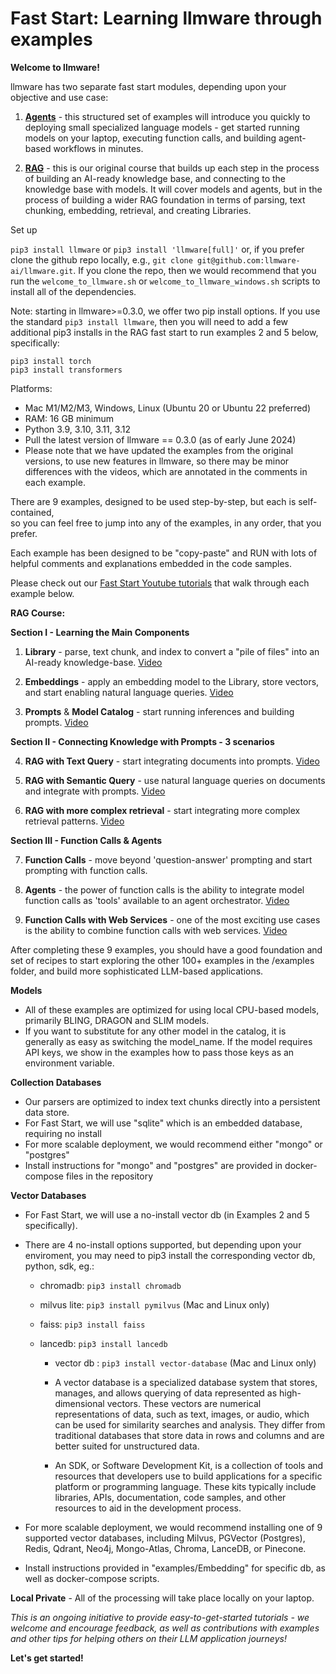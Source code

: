 

Fast Start: Learning llmware through examples  
===============

**Welcome to llmware!**    

llmware has two separate fast start modules, depending upon your objective and use case:

1. [**Agents**](https://www.github.com/llmware-ai/llmware/tree/main/fast_start/agents) - this structured set of examples will introduce you quickly to deploying small specialized language models - get started running models on your laptop, executing function calls, and building agent-based workflows in minutes.

2.  [**RAG**](https://www.github.com/llmware-ai/llmware/tree/main/fast_start/rag) - this is our original course that builds up each step in the process of building an AI-ready knowledge base, and connecting to the knowledge base with models.   It will cover models and agents, but in the process of building a wider RAG foundation in terms of parsing, text chunking, embedding, retrieval, and creating Libraries.  


Set up  

`pip3 install llmware` or `pip3 install 'llmware[full]'` or, if you prefer clone the github repo locally, e.g., `git clone git@github.com:llmware-ai/llmware.git`.  If you clone the repo, then we would recommend that you run the `welcome_to_llmware.sh` or `welcome_to_llmware_windows.sh` scripts to install all of the dependencies.    

Note: starting in llmware>=0.3.0, we offer two pip install options.  If you use the standard `pip3 install llmware`, then you will need to add a few additional pip3 installs in the RAG fast start to run examples 2 and 5 below, specifically:  

  `pip3 install torch`  
  `pip3 install transformers`  

Platforms:  
- Mac M1/M2/M3, Windows, Linux (Ubuntu 20 or Ubuntu 22 preferred)  
- RAM: 16 GB minimum  
- Python 3.9, 3.10, 3.11, 3.12 
- Pull the latest version of llmware == 0.3.0 (as of early June 2024)  
- Please note that we have updated the examples from the original versions, to use new features in llmware, so there may be minor differences with the videos, which are annotated in the comments in each example.    
  
There are 9 examples, designed to be used step-by-step, but each is self-contained,  
so you can feel free to jump into any of the examples, in any order, that you prefer.  

Each example has been designed to be "copy-paste" and RUN with lots of helpful comments and explanations embedded in the code samples.  

Please check out our [Fast Start Youtube tutorials](https://www.youtube.com/playlist?list=PL1-dn33KwsmD7SB9iSO6vx4ZLRAWea1DB) that walk through each example below.  

**RAG Course:**  

**Section I - Learning the Main Components**
1.  **Library** - parse, text chunk, and index to convert a "pile of files" into an AI-ready knowledge-base.  [Video](https://youtu.be/2xDefZ4oBOM?si=8vRCvqj0-HG3zc4c)  
  
2.  **Embeddings** - apply an embedding model to the Library, store vectors, and start enabling natural language queries.  [Video](https://youtu.be/xQEk6ohvfV0?si=B3X25ZsAZfW4AR_3)
   
3.  **Prompts** & **Model Catalog** - start running inferences and building prompts.  [Video](https://youtu.be/swiu4oBVfbA?si=0IVmLhiiYS3-pMIg)

**Section II - Connecting Knowledge with Prompts - 3 scenarios**  

4.  **RAG with Text Query** - start integrating documents into prompts.  [Video](https://youtu.be/6oALi67HP7U?si=pAbvio4ULXTIXKdL)
  
5.  **RAG with Semantic Query** - use natural language queries on documents and integrate with prompts.  [Video](https://youtu.be/XT4kIXA9H3Q?si=EBCAxVXBt5vgYY8s)
    
6.  **RAG with more complex retrieval** - start integrating more complex retrieval patterns.  [Video](https://youtu.be/G1Q6Ar8THbo?si=vIVAv35uXAcnaUJy)  

**Section III - Function Calls & Agents**  

7.  **Function Calls** - move beyond 'question-answer' prompting and start prompting with function calls.  

8.  **Agents** - the power of function calls is the ability to integrate model function calls as 'tools' available to an agent orchestrator.  [Video](https://youtu.be/cQfdaTcmBpY?si=pMWQj0qpPBVRmm34)  

9.  **Function Calls with Web Services** - one of the most exciting use cases is the ability to combine function calls with web services.   [Video](https://youtu.be/l0jzsg1_Ik0?si=ifwxVi_Z6I_hNtcf)  

After completing these 9 examples, you should have a good foundation and set of recipes to start 
exploring the other 100+ examples in the /examples folder, and build more sophisticated 
LLM-based applications.  

**Models**  
  - All of these examples are optimized for using local CPU-based models, primarily BLING, DRAGON and SLIM models.   
  - If you want to substitute for any other model in the catalog, it is generally as easy as 
    switching the model_name.  If the model requires API keys, we show in the examples how to pass those keys as an
    environment variable.  

**Collection Databases**  
  - Our parsers are optimized to index text chunks directly into a persistent data store.   
  - For Fast Start, we will use "sqlite" which is an embedded database, requiring no install  
  - For more scalable deployment, we would recommend either "mongo" or "postgres"  
  - Install instructions for "mongo" and "postgres" are provided in docker-compose files in the repository  

**Vector Databases**  
   - For Fast Start, we will use a no-install vector db (in Examples 2 and 5 specifically).  
   - There are 4 no-install options supported, but depending upon your enviroment, you may need to pip3 install the corresponding vector db, python, sdk, eg.:  
     
     - chromadb:  `pip3 install chromadb`  
     - milvus lite: `pip3 install pymilvus`  (Mac and Linux only)  
     - faiss: `pip3 install faiss`   
     - lancedb: `pip3 install lancedb`  
       
       - vector db : `pip3 install vector-database`  (Mac and Linux only)
       - A vector database is a specialized database system that stores, manages, and allows querying of data represented as high-dimensional vectors. These vectors are numerical representations of data, such as text, images, or audio, which can be used for similarity searches and analysis. They differ from traditional databases that store data in rows and columns and are better suited for unstructured data. 

       - An SDK, or Software Development Kit, is a collection of tools and resources that developers use to build applications for a specific platform or programming language. These kits typically include libraries, APIs, documentation, code samples, and other resources to aid in the development process. 

   - For more scalable deployment, we would recommend installing one of 9 supported vector databases, 
     including Milvus, PGVector (Postgres), Redis, Qdrant, Neo4j, Mongo-Atlas, Chroma, LanceDB, or Pinecone.   
   - Install instructions provided in "examples/Embedding" for specific db, as well as docker-compose scripts.  

**Local Private**
    - All of the processing will take place locally on your laptop.

*This is an ongoing initiative to provide easy-to-get-started tutorials - we welcome and encourage feedback, as well
as contributions with examples and other tips for helping others on their LLM application journeys!*  

**Let's get started!**


